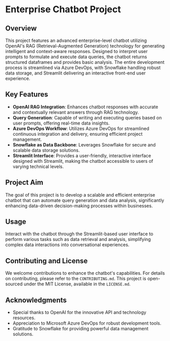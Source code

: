 <h1>Enterprise Chatbot Project</h1>

<h2>Overview</h2>
<p>This project features an advanced enterprise-level chatbot utilizing OpenAI's RAG (Retrieval-Augmented Generation) technology for generating intelligent and context-aware responses. Designed to interpret user prompts to formulate and execute data queries, the chatbot returns structured dataframes and provides basic analysis. The entire development process is streamlined via Azure DevOps, with Snowflake handling robust data storage, and Streamlit delivering an interactive front-end user experience.</p>

<h2>Key Features</h2>
<ul>
    <li><strong>OpenAI RAG Integration</strong>: Enhances chatbot responses with accurate and contextually relevant answers through RAG technology.</li>
    <li><strong>Query Generation</strong>: Capable of writing and executing queries based on user prompts, offering real-time data insights.</li>
    <li><strong>Azure DevOps Workflow</strong>: Utilizes Azure DevOps for streamlined continuous integration and delivery, ensuring efficient project management.</li>
    <li><strong>Snowflake as Data Backbone</strong>: Leverages Snowflake for secure and scalable data storage solutions.</li>
    <li><strong>Streamlit Interface</strong>: Provides a user-friendly, interactive interface designed with Streamlit, making the chatbot accessible to users of varying technical levels.</li>
</ul>

<h2>Project Aim</h2>
<p>The goal of this project is to develop a scalable and efficient enterprise chatbot that can automate query generation and data analysis, significantly enhancing data-driven decision-making processes within businesses.</p>

<h2>Usage</h2>
<p>Interact with the chatbot through the Streamlit-based user interface to perform various tasks such as data retrieval and analysis, simplifying complex data interactions into conversational experiences.</p>

<h2>Contributing and License</h2>
<p>We welcome contributions to enhance the chatbot's capabilities. For details on contributing, please refer to the <code>CONTRIBUTING.md</code>. This project is open-sourced under the MIT License, available in the <code>LICENSE.md</code>.</p>

<h2>Acknowledgments</h2>
<ul>
    <li>Special thanks to OpenAI for the innovative API and technology resources.</li>
    <li>Appreciation to Microsoft Azure DevOps for robust development tools.</li>
    <li>Gratitude to Snowflake for providing powerful data management solutions.</li>
</ul>
